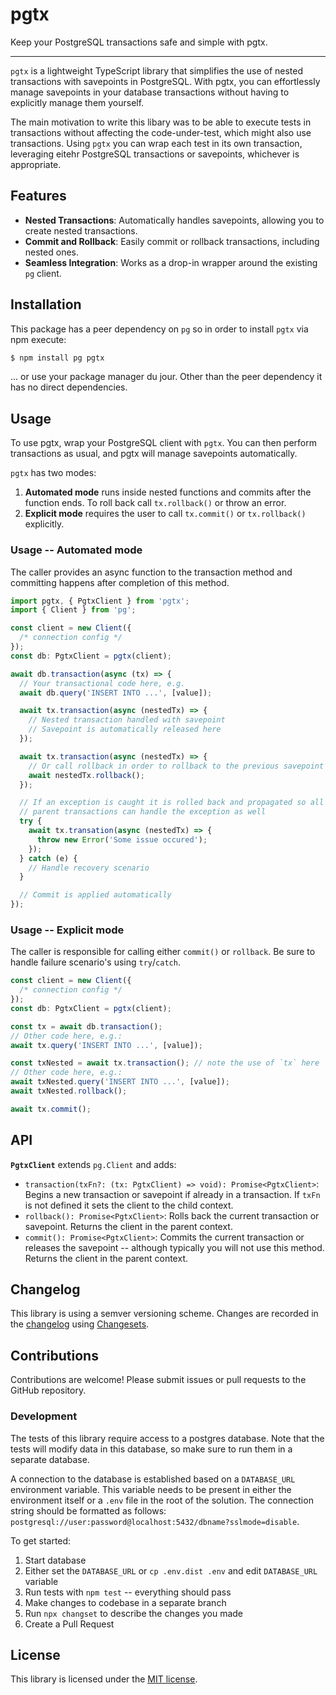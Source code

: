 # pgtx

Keep your PostgreSQL transactions safe and simple with pgtx.

---

`pgtx` is a lightweight TypeScript library that simplifies the use of nested transactions with savepoints in PostgreSQL. With pgtx, you can effortlessly manage savepoints in your database transactions without having to explicitly manage them yourself.

The main motivation to write this libary was to be able to execute tests in transactions without affecting the code-under-test, which might also use transactions.
Using `pgtx` you can wrap each test in its own transaction, leveraging eitehr PostgreSQL transactions or savepoints, whichever is appropriate.

## Features

- **Nested Transactions**: Automatically handles savepoints, allowing you to create nested transactions.
- **Commit and Rollback**: Easily commit or rollback transactions, including nested ones.
- **Seamless Integration**: Works as a drop-in wrapper around the existing `pg` client.

## Installation

This package has a peer dependency on `pg` so in order to install `pgtx` via npm execute:

```bash
$ npm install pg pgtx
```

... or use your package manager du jour. Other than the peer dependency it has no direct dependencies.

## Usage

To use pgtx, wrap your PostgreSQL client with `pgtx`. You can then perform transactions as usual, and pgtx will manage savepoints automatically.

`pgtx` has two modes:

1. **Automated mode** runs inside nested functions and commits after the function ends. To roll back call `tx.rollback()` or throw an error.
2. **Explicit mode** requires the user to call `tx.commit()` or `tx.rollback()` explicitly.

### Usage -- Automated mode

The caller provides an async function to the transaction method and committing happens after completion of this method.

```typescript
import pgtx, { PgtxClient } from 'pgtx';
import { Client } from 'pg';

const client = new Client({
  /* connection config */
});
const db: PgtxClient = pgtx(client);

await db.transaction(async (tx) => {
  // Your transactional code here, e.g.
  await db.query('INSERT INTO ...', [value]);

  await tx.transaction(async (nestedTx) => {
    // Nested transaction handled with savepoint
    // Savepoint is automatically released here
  });

  await tx.transaction(async (nestedTx) => {
    // Or call rollback in order to rollback to the previous savepoint
    await nestedTx.rollback();
  });

  // If an exception is caught it is rolled back and propagated so all
  // parent transactions can handle the exception as well
  try {
    await tx.transation(async (nestedTx) => {
      throw new Error('Some issue occured');
    });
  } catch (e) {
    // Handle recovery scenario
  }

  // Commit is applied automatically
});
```

### Usage -- Explicit mode

The caller is responsible for calling either `commit()` or `rollback`. Be sure to handle failure scenario's using `try`/`catch`.

```typescript
const client = new Client({
  /* connection config */
});
const db: PgtxClient = pgtx(client);

const tx = await db.transaction();
// Other code here, e.g.:
await tx.query('INSERT INTO ...', [value]);

const txNested = await tx.transaction(); // note the use of `tx` here
// Other code here, e.g.:
await txNested.query('INSERT INTO ...', [value]);
await txNested.rollback();

await tx.commit();
```

## API

**`PgtxClient`** extends `pg.Client` and adds:

- `transaction(txFn?: (tx: PgtxClient) => void): Promise<PgtxClient>`: Begins a new transaction or savepoint if already in a transaction. If `txFn` is not defined it sets the client to the child context.
- `rollback(): Promise<PgtxClient>`: Rolls back the current transaction or savepoint. Returns the client in the parent context.
- `commit(): Promise<PgtxClient>`: Commits the current transaction or releases the savepoint -- although typically you will not use this method. Returns the client in the parent context.

## Changelog

This library is using a semver versioning scheme.
Changes are recorded in the [changelog](./CHANGELOG.md) using [Changesets](https://www.npmjs.com/package/@changesets/cli).

## Contributions

Contributions are welcome! Please submit issues or pull requests to the GitHub repository.

### Development

The tests of this library require access to a postgres database.
Note that the tests will modify data in this database, so make sure to run them in a separate database.

A connection to the database is established based on a `DATABASE_URL` environment variable.
This variable needs to be present in either the environment itself or a `.env` file in the root of the solution.
The connection string should be formatted as follows: `postgresql://user:password@localhost:5432/dbname?sslmode=disable`.

To get started:

1. Start database
2. Either set the `DATABASE_URL` or `cp .env.dist .env` and edit `DATABASE_URL` variable
3. Run tests with `npm test` -- everything should pass
4. Make changes to codebase in a separate branch
5. Run `npx changset` to describe the changes you made
6. Create a Pull Request

## License

This library is licensed under the [MIT license](./LICENSE.md).
